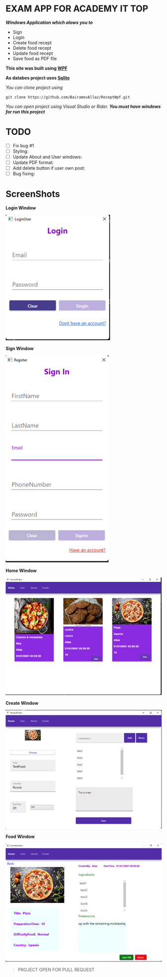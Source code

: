 # EXAM APP FOR ACADEMY IT TOP
***Windows Application which alows you to***
- Sign
- Login
- Create food recept
- Delete food recept
- Update food recept
- Save food as PDF file

**This site was built using [WPF](https://docs.microsoft.com/en-us/visualstudio/designers/getting-started-with-wpf?view=vs-2022)**

**As databes project uses [Sqlite](https://www.sqlite.org/index.html)**

*You can clone project using*
```
git clone https://github.com/BairamovAllaz/ReceptWpf.git
```
*You can open project using Visual Studio or Rider.*
***You must have windows for run this project***

# TODO
- [ ] Fix bug #1
- [ ] Styling:
- [ ] Update About and User windows:
- [ ] Update PDF format:
- [ ] Add delete button if user own post:
- [ ] Bug fixing:

# ScreenShots
**Login Window**

![alt text](https://github.com/BairamovAllaz/ReceptWpf/blob/main/ReceptWpf.App/Screenshots/LoginPage.png?raw=true)

**Sign Window**

![alt text](https://github.com/BairamovAllaz/ReceptWpf/blob/main/ReceptWpf.App/Screenshots/SignPage.png?raw=true)

**Home Window**

![alt text](https://github.com/BairamovAllaz/ReceptWpf/blob/main/ReceptWpf.App/Screenshots/HomeWindow.png?raw=true)

**Create Window**

![alt text](https://github.com/BairamovAllaz/ReceptWpf/blob/main/ReceptWpf.App/Screenshots/CreateWindow.png?raw=true)

**Food Window**

![alt text](https://github.com/BairamovAllaz/ReceptWpf/blob/main/ReceptWpf.App/Screenshots/FoodWindow.png?raw=true)

> PROJECT OPEN FOR PULL REQUEST
